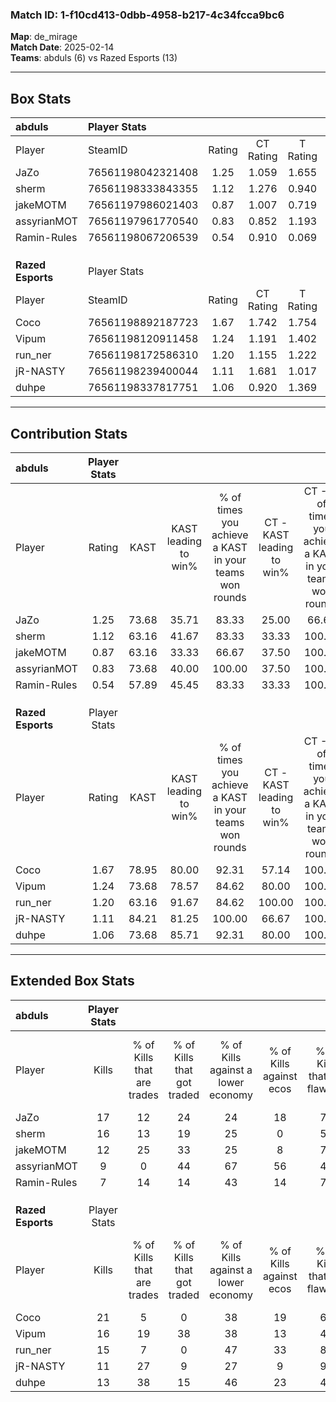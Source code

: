 ### Match ID: 1-f10cd413-0dbb-4958-b217-4c34fcca9bc6  
**Map**: de_mirage  
**Match Date**: 2025-02-14  
**Teams**: abduls (6) vs Razed Esports (13)  

---  

## Box Stats  

| **abduls**        | Player Stats      |        |           |          |       |       |       |         |        |      |     |
| :- | :- | :-: | :-: | :-: | :-: | :-: | :-: | :-: | :-: | :-: | :-: |
| Player            | SteamID           | Rating | CT Rating | T Rating | KAST  |  ADR  | Kills | Assists | Deaths | K/D  | HS% |
| JaZo              | 76561198042321408 |  1.25  |   1.059   |  1.655   | 73.68 | 89.8  |  17   |    2    |   15   | 1.13 | 64  |
| sherm             | 76561198333843355 |  1.12  |   1.276   |  0.940   | 63.16 | 89.7  |  16   |    1    |   15   | 1.07 | 43  |
| jakeMOTM          | 76561197986021403 |  0.87  |   1.007   |  0.719   | 63.16 | 65.5  |  12   |    3    |   15   | 0.80 | 66  |
| assyrianMOT       | 76561197961770540 |  0.83  |   0.852   |  1.193   | 73.68 | 68.6  |   9   |    9    |   16   | 0.56 | 44  |
| Ramin-Rules       | 76561198067206539 |  0.54  |   0.910   |  0.069   | 57.89 | 47.5  |   7   |    2    |   15   | 0.47 | 42  |
|                   |                   |        |           |          |       |       |       |         |        |      |     |
|                   |                   |        |           |          |       |       |       |         |        |      |     |
|                   |                   |        |           |          |       |       |       |         |        |      |     |
| **Razed Esports** | Player Stats      |        |           |          |       |       |       |         |        |      |     |
| Player            | SteamID           | Rating | CT Rating | T Rating | KAST  |  ADR  | Kills | Assists | Deaths | K/D  | HS% |
| Coco              | 76561198892187723 |  1.67  |   1.742   |  1.754   | 78.95 | 107.0 |  21   |    2    |   10   | 2.10 | 52  |
| Vipum             | 76561198120911458 |  1.24  |   1.191   |  1.402   | 73.68 | 89.0  |  16   |    4    |   14   | 1.14 | 43  |
| run_ner           | 76561198172586310 |  1.20  |   1.155   |  1.222   | 63.16 | 80.0  |  15   |    3    |   10   | 1.50 | 33  |
| jR-NASTY          | 76561198239400044 |  1.11  |   1.681   |  1.017   | 84.21 | 89.8  |  11   |    8    |   14   | 0.79 | 36  |
| duhpe             | 76561198337817751 |  1.06  |   0.920   |  1.369   | 73.68 | 69.0  |  13   |    3    |   13   | 1.00 | 61  |
---  

## Contribution Stats  

| **abduls**        | Player Stats |       |                      |                                                        |                           |                                                             |                          |                                                            |
| :- | :-: | :-: | :-: | :-: | :-: | :-: | :-: | :-: |
| Player            |    Rating    | KAST  | KAST leading to win% | % of times you achieve a KAST in your teams won rounds | CT - KAST leading to win% | CT - % of times you achieve a KAST in your teams won rounds | T - KAST leading to win% | T - % of times you achieve a KAST in your teams won rounds |
| JaZo              |     1.25     | 73.68 |        35.71         |                         83.33                          |           25.00           |                            66.67                            |          50.00           |                           100.00                           |
| sherm             |     1.12     | 63.16 |        41.67         |                         83.33                          |           33.33           |                           100.00                            |          66.67           |                           66.67                            |
| jakeMOTM          |     0.87     | 63.16 |        33.33         |                         66.67                          |           37.50           |                           100.00                            |          25.00           |                           33.33                            |
| assyrianMOT       |     0.83     | 73.68 |        40.00         |                         100.00                         |           37.50           |                           100.00                            |          42.86           |                           100.00                           |
| Ramin-Rules       |     0.54     | 57.89 |        45.45         |                         83.33                          |           33.33           |                           100.00                            |          100.00          |                           66.67                            |
|                   |              |       |                      |                                                        |                           |                                                             |                          |                                                            |
|                   |              |       |                      |                                                        |                           |                                                             |                          |                                                            |
|                   |              |       |                      |                                                        |                           |                                                             |                          |                                                            |
| **Razed Esports** | Player Stats |       |                      |                                                        |                           |                                                             |                          |                                                            |
| Player            |    Rating    | KAST  | KAST leading to win% | % of times you achieve a KAST in your teams won rounds | CT - KAST leading to win% | CT - % of times you achieve a KAST in your teams won rounds | T - KAST leading to win% | T - % of times you achieve a KAST in your teams won rounds |
| Coco              |     1.67     | 78.95 |        80.00         |                         92.31                          |           57.14           |                           100.00                            |          100.00          |                           88.89                            |
| Vipum             |     1.24     | 73.68 |        78.57         |                         84.62                          |           80.00           |                           100.00                            |          77.78           |                           77.78                            |
| run_ner           |     1.20     | 63.16 |        91.67         |                         84.62                          |          100.00           |                           100.00                            |          87.50           |                           77.78                            |
| jR-NASTY          |     1.11     | 84.21 |        81.25         |                         100.00                         |           66.67           |                           100.00                            |          90.00           |                           100.00                           |
| duhpe             |     1.06     | 73.68 |        85.71         |                         92.31                          |           80.00           |                           100.00                            |          88.89           |                           88.89                            |
---  

## Extended Box Stats  

| **abduls**        | Player Stats |                            |                            |                                    |                         |                              |                                 |        |                             |                                     |                          |                               |                            |
| :- | :-: | :-: | :-: | :-: | :-: | :-: | :-: | :-: | :-: | :-: | :-: | :-: | :-: |
| Player            |    Kills     | % of Kills that are trades | % of Kills that got traded | % of Kills against a lower economy | % of Kills against ecos | % of Kills that are flawless | % of Kills that are close duels | Deaths | % of Deaths that get traded | % of Deaths against a lower economy | % of Deaths against ecos | % of Deaths that are flawless | % of Deaths that are close |
| JaZo              |      17      |             12             |             24             |                 24                 |           18            |              76              |                0                |   15   |              7              |                  7                  |            0             |              53               |             7              |
| sherm             |      16      |             13             |             19             |                 25                 |            0            |              56              |               13                |   15   |              7              |                 20                  |            7             |              60               |             0              |
| jakeMOTM          |      12      |             25             |             33             |                 25                 |            8            |              75              |                0                |   15   |              7              |                  7                  |            7             |              87               |             0              |
| assyrianMOT       |      9       |             0              |             44             |                 67                 |           56            |              44              |                0                |   16   |             25              |                 13                  |            6             |              56               |             0              |
| Ramin-Rules       |      7       |             14             |             14             |                 43                 |           14            |              71              |                0                |   15   |             13              |                 13                  |            0             |              60               |             13             |
|                   |              |                            |                            |                                    |                         |                              |                                 |        |                             |                                     |                          |                               |                            |
|                   |              |                            |                            |                                    |                         |                              |                                 |        |                             |                                     |                          |                               |                            |
|                   |              |                            |                            |                                    |                         |                              |                                 |        |                             |                                     |                          |                               |                            |
| **Razed Esports** | Player Stats |                            |                            |                                    |                         |                              |                                 |        |                             |                                     |                          |                               |                            |
| Player            |    Kills     | % of Kills that are trades | % of Kills that got traded | % of Kills against a lower economy | % of Kills against ecos | % of Kills that are flawless | % of Kills that are close duels | Deaths | % of Deaths that get traded | % of Deaths against a lower economy | % of Deaths against ecos | % of Deaths that are flawless | % of Deaths that are close |
| Coco              |      21      |             5              |             0              |                 38                 |           19            |              62              |                5                |   10   |             30              |                 40                  |            30            |              90               |             0              |
| Vipum             |      16      |             19             |             38             |                 38                 |           13            |              44              |                0                |   14   |             21              |                 36                  |            14            |              71               |             0              |
| run_ner           |      15      |             7              |             0              |                 47                 |           33            |              80              |                7                |   10   |              0              |                 20                  |            0             |              50               |             0              |
| jR-NASTY          |      11      |             27             |             9              |                 27                 |            9            |              91              |                9                |   14   |             36              |                 43                  |            14            |              43               |             7              |
| duhpe             |      13      |             38             |             15             |                 46                 |           23            |              46              |                0                |   13   |             38              |                 23                  |            8             |              77               |             8              |
